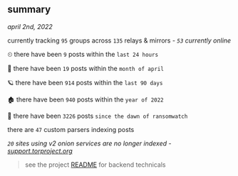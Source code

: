 
## summary
_april 2nd, 2022_

currently tracking `95` groups across `135` relays & mirrors - _`53` currently online_

⏲ there have been `9` posts within the `last 24 hours`

🦈 there have been `19` posts within the `month of april`

🪐 there have been `914` posts within the `last 90 days`

🏚 there have been `940` posts within the `year of 2022`

🦕 there have been `3226` posts `since the dawn of ransomwatch`

there are `47` custom parsers indexing posts

_`20` sites using v2 onion services are no longer indexed - [support.torproject.org](https://support.torproject.org/onionservices/v2-deprecation/)_

> see the project [README](https://github.com/thetanz/ransomwatch#ransomwatch--) for backend technicals
